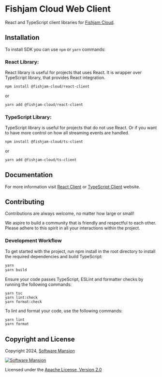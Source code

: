 # Fishjam Cloud Web Client

React and TypeScript client libraries for [Fishjam Cloud](https://cloud.fishjam.stream).

## Installation

To install SDK you can use `npm` or `yarn` commands:

### React Library:

React library is useful for projects that uses React. It is wrapper over TypeScript library, that provides React
integration.

```bash
npm install @fishjam-cloud/react-client
```

or

```bash
yarn add @fishjam-cloud/react-client
```

### TypeScript Library:

TypeScript library is useful for projects that do not use React. Or if you want to have more control on how all
streaming events are handled.

```bash
npm install @fishjam-cloud/ts-client
```

or

```bash
yarn add @fishjam-cloud/ts-client
```

## Documentation

For more information visit [React Client](./packages/react-client/readme.md) or
[TypeScript Client](./packages/ts-client/README.md) website.

## Contributing

Contributions are always welcome, no matter how large or small!

We aspire to build a community that is friendly and respectful to each other. Please adhere to this spirit in all your
interactions within the project.

### Development Workflow

To get started with the project, run npm install in the root directory to install the required dependencies and build
TypeScript:

```bash
yarn
yarn build
```

Ensure your code passes TypeScript, ESLint and formatter checks by running the following commands:

```
yarn tsc
yarn lint:check
yarn format:check
```

To lint and format your code, use the following commands:

```bash
yarn lint
yarn format
```

## Copyright and License

Copyright 2024,
[Software Mansion](https://swmansion.com/?utm_source=git&utm_medium=readme&utm_campaign=fishjam-web-client)

[![Software Mansion](https://logo.swmansion.com/logo?color=white&variant=desktop&width=200&tag=membrane-github)](https://swmansion.com/?utm_source=git&utm_medium=readme&utm_campaign=fishjam-web-client)

Licensed under the [Apache License, Version 2.0](LICENSE)
